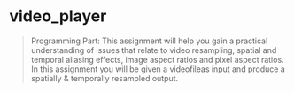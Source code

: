 # video_player
> Programming Part:
This assignment will help you gain a practical understanding of issues that relate to video resampling, spatial and temporal aliasing effects, image aspect ratios and pixel aspect ratios. In this assignment you will be given a videofileas input and produce a spatially & temporally resampled output.
